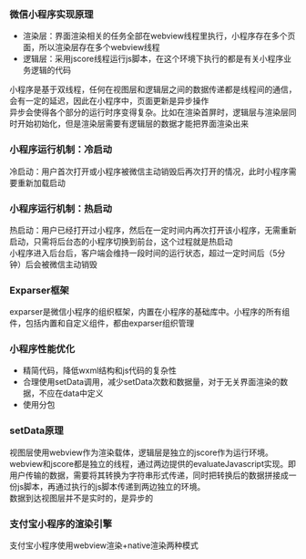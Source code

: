 ### 微信小程序实现原理
+ 渲染层：界面渲染相关的任务全部在webview线程里执行，小程序存在多个页面，所以渲染层存在多个webview线程
+ 逻辑层：采用jscore线程运行js脚本，在这个环境下执行的都是有关小程序业务逻辑的代码

小程序是基于双线程，任何在视图层和逻辑层之间的数据传递都是线程间的通信，会有一定的延迟，因此在小程序中，页面更新是异步操作  
异步会使得各个部分的运行时序变得复杂。比如在渲染首屏时，逻辑层与渲染层同时开始初始化，但是渲染层需要有逻辑层的数据才能把界面渲染出来  

### 小程序运行机制：冷启动
冷启动：用户首次打开或小程序被微信主动销毁后再次打开的情况，此时小程序需要重新加载启动

### 小程序运行机制：热启动
热启动：用户已经打开过小程序，然后在一定时间内再次打开该小程序，无需重新启动，只需将后台态的小程序切换到前台，这个过程就是热启动  
小程序进入后台后，客户端会维持一段时间的运行状态，超过一定时间后（5分钟）后会被微信主动销毁

### Exparser框架
exparser是微信小程序的组织框架，内置在小程序的基础库中。小程序的所有组件，包括内置和自定义组件，都由exparser组织管理

### 小程序性能优化
+ 精简代码，降低wxml结构和js代码的复杂性
+ 合理使用setData调用，减少setData次数和数据量，对于无关界面渲染的数据，不应在data中定义
+ 使用分包

### setData原理
视图层使用webview作为渲染载体，逻辑层是独立的jscore作为运行环境。  
webview和jscore都是独立的线程，通过两边提供的evaluateJavascript实现。即用户传输的数据，需要将其转换为字符串形式传递，同时把转换后的数据拼接成一份js脚本，再通过执行的js脚本传递到两边独立的环境。  
数据到达视图层并不是实时的，是异步的

### 支付宝小程序的渲染引擎
支付宝小程序使用webview渲染+native渲染两种模式